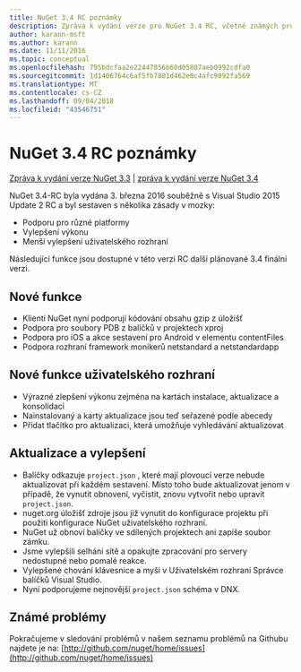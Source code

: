 ```yaml
---
title: NuGet 3.4 RC poznámky
description: Zpráva k vydání verze pro NuGet 3.4 RC, včetně známých problémů, opravy chyb, nové funkce a chcete.
author: karann-msft
ms.author: karann
ms.date: 11/11/2016
ms.topic: conceptual
ms.openlocfilehash: 795bdcfaa2e22447856b60d05807aeb0992cdfa0
ms.sourcegitcommit: 1d1406764c6af5fb7801d462e0c4afc9092fa569
ms.translationtype: MT
ms.contentlocale: cs-CZ
ms.lasthandoff: 09/04/2018
ms.locfileid: "43546751"
---
```

# <a name="nuget-34-rc-release-notes"></a>NuGet 3.4 RC poznámky

[Zpráva k vydání verze NuGet 3.3](../release-notes/nuget-3.3.md) | [zpráva k vydání verze NuGet 3.4](../release-notes/nuget-3.4.md)

NuGet 3.4-RC byla vydána 3. března 2016 souběžně s Visual Studio 2015 Update 2 RC a byl sestaven s několika zásady v mozky:

* Podporu pro různé platformy
* Vylepšení výkonu
* Menší vylepšení uživatelského rozhraní

Následující funkce jsou dostupné v této verzi RC další plánované 3.4 finální verzi.

## <a name="new-features"></a>Nové funkce

* Klienti NuGet nyní podporují kódování obsahu gzip z úložišť
* Podpora pro soubory PDB z balíčků v projektech xproj
* Podpora pro iOS a akce sestavení pro Android v elementu contentFiles
* Podpora rozhraní framework monikerů netstandard a netstandardapp

## <a name="new-user-interface-features"></a>Nové funkce uživatelského rozhraní

* Výrazné zlepšení výkonu zejména na kartách instalace, aktualizace a konsolidaci
* Nainstalovaný a karty aktualizace jsou teď seřazené podle abecedy
* Přidat tlačítko pro aktualizaci, která umožňuje vyhledávání aktualizovat

## <a name="updates-and-improvements"></a>Aktualizace a vylepšení

* Balíčky odkazuje `project.json` , které mají plovoucí verze nebude aktualizovat při každém sestavení. Místo toho bude aktualizovat jenom v případě, že vynutit obnovení, vyčistit, znovu vytvořit nebo upravit `project.json`.
* nuget.org úložišť zdroje jsou již vynutit do konfigurace projektu při použití konfigurace NuGet uživatelského rozhraní.
* NuGet už obnoví balíčky ve sdílených projektech ani zapíše soubor zámku.
* Jsme vylepšili selhání sítě a opakujte zpracování pro servery nedostupné nebo pomalé reakce.
* Vylepšené chování klávesnice a myši v Uživatelském rozhraní Správce balíčků Visual Studio.
* Nyní podporujeme nejnovější `project.json` schéma v DNX.

## <a name="known-issues"></a>Známé problémy

Pokračujeme v sledování problémů v našem seznamu problémů na Githubu najdete je na: [http://github.com/nuget/home/issues](http://github.com/nuget/home/issues)